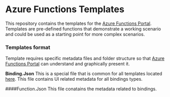 # Azure Functions Templates

This repository contains the templates for the [Azure Functions Portal](https://functions.azure.com/signin). Templates are pre-defined functions that demonstrate a working scenario and could be used as a starting point for more complex scenarios.

### Templates format
Template requires specific metadata files and folder structure so that [Azure Functions Portal](https://functions.azure.com/signin) can understand and graphically present it.

**Binding.Json**
This is a special file that is common for all templates located [here](Bindings/bindings.json). This file contains UI related metadata for all bindings types.

####Function.Json
This file conatains the metadata related to bindings.
